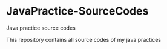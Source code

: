 # JavaPractice-SourceCodes
Java practice source codes

This repository contains all source codes of my java practices
